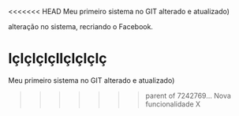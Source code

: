 <<<<<<< HEAD
Meu primeiro sistema no GIT alterado e atualizado)

alteração no sistema, recriando o Facebook.

lçlçlçlçllçlçlçlç
=======
Meu primeiro sistema no GIT alterado e atualizado)
>>>>>>> parent of 7242769... Nova funcionalidade X
